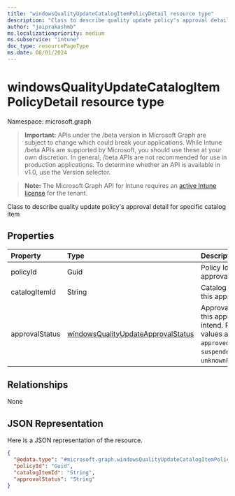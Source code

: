 ```yaml
---
title: "windowsQualityUpdateCatalogItemPolicyDetail resource type"
description: "Class to describe quality update policy's approval detail for specific catalog item"
author: "jaiprakashmb"
ms.localizationpriority: medium
ms.subservice: "intune"
doc_type: resourcePageType
ms.date: 08/01/2024
---
```


# windowsQualityUpdateCatalogItemPolicyDetail resource type

Namespace: microsoft.graph

> **Important:** APIs under the /beta version in Microsoft Graph are subject to change which could break your applications. While Intune /beta APIs are supported by Microsoft, you should use these at your own discretion. In general, /beta APIs are not recommended for use in production applications. To determine whether an API is available in v1.0, use the Version selector.

> **Note:** The Microsoft Graph API for Intune requires an [active Intune license](https://go.microsoft.com/fwlink/?linkid=839381) for the tenant.

Class to describe quality update policy's approval detail for specific catalog item

## Properties
|Property|Type|Description|
|:---|:---|:---|
|policyId|Guid|Policy Id for this approval intend|
|catalogItemId|String|Catalog item id for this approval intend|
|approvalStatus|[windowsQualityUpdateApprovalStatus](../resources/intune-softwareupdate-windowsqualityupdateapprovalstatus.md)|Approval status for this approval intend. Possible values are: `unknown`, `approved`, `suspended`, `unknownFutureValue`.|

## Relationships
None

## JSON Representation
Here is a JSON representation of the resource.
<!-- {
  "blockType": "resource",
  "@odata.type": "microsoft.graph.windowsQualityUpdateCatalogItemPolicyDetail"
}
-->
``` json
{
  "@odata.type": "#microsoft.graph.windowsQualityUpdateCatalogItemPolicyDetail",
  "policyId": "Guid",
  "catalogItemId": "String",
  "approvalStatus": "String"
}
```